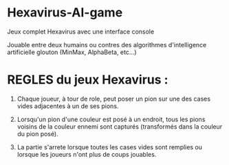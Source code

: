 # Hexavirus-AI-game

Jeux complet Hexavirus avec une interface console

Jouable entre deux humains ou contres des algorithmes d'intelligence artificielle glouton (MinMax, AlphaBeta, etc...)

# REGLES du jeux Hexavirus :

1) Chaque joueur, à tour de role, peut poser un pion sur une des cases vides adjacentes à un de ses pions.

2) Lorsqu'un pion d'une couleur est posé à un endroit, tous les pions voisins de la couleur ennemi sont capturés (transformés dans la couleur du pion posé).

3) La partie s'arrete lorsque toutes les cases vides sont remplies ou lorsque les joueurs n'ont plus de coups jouables.
